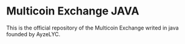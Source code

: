 # Multicoin Exchange JAVA

This is the official repository of the Multicoin Exchange writed in java founded by AyzeLYC.
